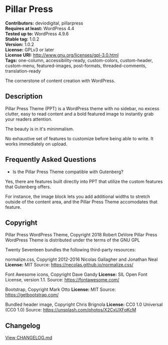 # Pillar Press

**Contributors:** deviodigital, pillarpress  
**Requires at least:** WordPress 4.4  
**Tested up to:** WordPress 4.9.6  
**Stable tag:** 1.0.2  
**Version:** 1.0.2  
**License:** GPLv3 or later  
**License URI:** http://www.gnu.org/licenses/gpl-3.0.html  
**Tags:** one-column, accessibility-ready, custom-colors, custom-header, custom-menu, featured-images, post-formats, threaded-comments, translation-ready

The cornerstone of content creation with WordPress.

## Description

Pillar Press Theme (PPT) is a WordPress theme with no sidebar, no excess clutter, easy to read content and a bold featured image to instantly grab your readers attention.

The beauty is in it's mininmalism.

No exhaustive set of features to customize before being able to write. It works immediately on upload.

## Frequently Asked Questions

* Is the Pillar Press Theme compatible with Gutenberg?
 
Yes, there are features built directly into PPT that utilize the custom features that Gutenberg offers.

For instance, the image block lets you add additional widths to stretch outside of the content area, and the Pillar Press Theme accomodates that feature.

## Copyright

Pillar Press WordPress Theme, Copyright 2018 Robert DeVore
Pillar Press WordPress Theme is distributed under the terms of the GNU GPL

Twenty Seventeen bundles the following third-party resources:

normalize.css, Copyright 2012-2016 Nicolas Gallagher and Jonathan Neal
**License:** MIT
Source: https://necolas.github.io/normalize.css/

Font Awesome icons, Copyright Dave Gandy
**License:** SIL Open Font License, version 1.1.
Source: https://fontawesome.com/

Bootstrap, Copyright Mark Otto
**License:** MIT
Source: https://getbootstrap.com/

Bundled header image, Copyright Chris Brignola
**License:** CC0 1.0 Universal (CC0 1.0)
Source: https://unsplash.com/photos/X2CxUXFqKcM

## Changelog

[View CHANGELOG.md](https://github.com/pillarpress/pillar-press-theme/CHANGELOG.md)